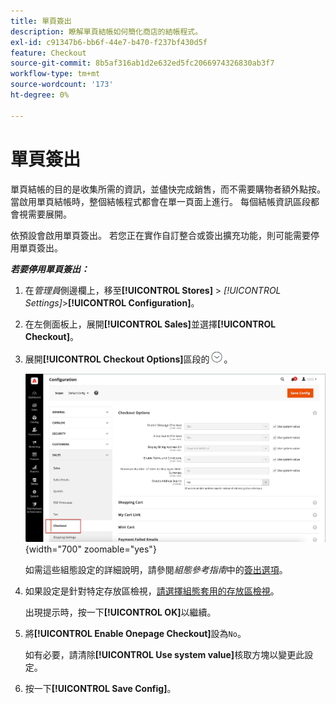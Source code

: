 ```yaml
---
title: 單頁簽出
description: 瞭解單頁結帳如何簡化商店的結帳程式。
exl-id: c91347b6-bb6f-44e7-b470-f237bf430d5f
feature: Checkout
source-git-commit: 8b5af316ab1d2e632ed5fc2066974326830ab3f7
workflow-type: tm+mt
source-wordcount: '173'
ht-degree: 0%

---
```


# 單頁簽出

單頁結帳的目的是收集所需的資訊，並儘快完成銷售，而不需要購物者額外點按。 當啟用單頁結帳時，整個結帳程式都會在單一頁面上進行。 每個結帳資訊區段都會視需要展開。

依預設會啟用單頁簽出。 若您正在實作自訂整合或簽出擴充功能，則可能需要停用單頁簽出。

**_若要停用單頁簽出：_**

1. 在&#x200B;_管理員_&#x200B;側邊欄上，移至&#x200B;**[!UICONTROL Stores]** > _[!UICONTROL Settings]_>**[!UICONTROL Configuration]**。

1. 在左側面板上，展開&#x200B;**[!UICONTROL Sales]**&#x200B;並選擇&#x200B;**[!UICONTROL Checkout]**。

1. 展開&#x200B;**[!UICONTROL Checkout Options]**&#x200B;區段的![擴充選擇器](../assets/icon-display-expand.png)。

   ![組態 — 簽出選項](./assets/checkout-checkout-options.png){width="700" zoomable="yes"}

   如需這些組態設定的詳細說明，請參閱&#x200B;_組態參考指南_&#x200B;中的[簽出選項](../configuration-reference/sales/checkout.md#checkout-options)。

1. 如果設定是針對特定存放區檢視，[請選擇組態套用的存放區檢視](../configuration-reference/scope-change.md#set-the-scope)。

   出現提示時，按一下&#x200B;**[!UICONTROL OK]**&#x200B;以繼續。

1. 將&#x200B;**[!UICONTROL Enable Onepage Checkout]**&#x200B;設為`No`。

   如有必要，請清除&#x200B;**[!UICONTROL Use system value]**&#x200B;核取方塊以變更此設定。

1. 按一下&#x200B;**[!UICONTROL Save Config]**。
